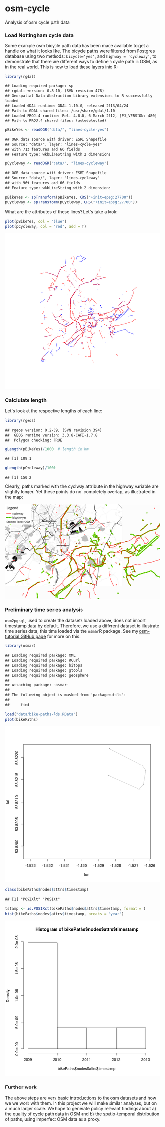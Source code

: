 osm-cycle
=========

Analysis of osm cycle path data

### Load Nottingham cycle data

Some example osm bicycle path data has been made available to get 
a handle on what it looks like. 
The bicycle paths were filtered from Postgres database using two 
methods: `bicycle='yes'`, and `highway = 'cycleway'`, to 
demonstrate that there are different ways to define a cycle path in OSM, 
as in the real world. This is how to load these layers into R:


```r
library(rgdal)
```

```
## Loading required package: sp
## rgdal: version: 0.8-10, (SVN revision 478)
## Geospatial Data Abstraction Library extensions to R successfully loaded
## Loaded GDAL runtime: GDAL 1.10.0, released 2013/04/24
## Path to GDAL shared files: /usr/share/gdal/1.10
## Loaded PROJ.4 runtime: Rel. 4.8.0, 6 March 2012, [PJ_VERSION: 480]
## Path to PROJ.4 shared files: (autodetected)
```

```r
pBikeYes <- readOGR("data/", "lines-cycle-yes")
```

```
## OGR data source with driver: ESRI Shapefile 
## Source: "data/", layer: "lines-cycle-yes"
## with 712 features and 66 fields
## Feature type: wkbLineString with 2 dimensions
```

```r
pCycleway <- readOGR("data/", "lines-cycleway")
```

```
## OGR data source with driver: ESRI Shapefile 
## Source: "data/", layer: "lines-cycleway"
## with 969 features and 66 fields
## Feature type: wkbLineString with 2 dimensions
```

```r
pBikeYes <- spTransform(pBikeYes, CRS("+init=epsg:27700"))
pCycleway <- spTransform(pCycleway, CRS("+init=epsg:27700"))
```


What are the attributes of these lines?
Let's take a look:


```r
plot(pBikeYes, col = "blue")
plot(pCycleway, col = "red", add = T)
```

![plot of chunk unnamed-chunk-2](figure/unnamed-chunk-2.png) 


### Calclulate length
Let's look at the respective lengths of each line:


```r
library(rgeos)
```

```
## rgeos version: 0.2-19, (SVN revision 394)
##  GEOS runtime version: 3.3.8-CAPI-1.7.8 
##  Polygon checking: TRUE
```

```r
gLength(pBikeYes)/1000  # length in km
```

```
## [1] 109.1
```

```r
gLength(pCycleway)/1000
```

```
## [1] 150.2
```


Clearly, paths marked with the cyclway attribute in the highway variable
are slightly longer. Yet these points do not completely overlap, 
as illustrated in the map:

![map](figure/notts-cw.png)

### Preliminary time series analysis

`osm2pgsql`, used to create the datasets loaded above, does not import timestamp data by default. Therefore, we use a different dataset to illustrate
time series data, this time loaded via the `osmar`R package.
See my [osm-tutorial GitHub page](https://github.com/Robinlovelace/osm-tutorial) 
for more on this.


```r
library(osmar)
```

```
## Loading required package: XML
## Loading required package: RCurl
## Loading required package: bitops
## Loading required package: gtools
## Loading required package: geosphere
## 
## Attaching package: 'osmar'
## 
## The following object is masked from 'package:utils':
## 
##     find
```

```r
load("data/bike-paths-lds.RData")
plot(bikePaths)
```

![plot of chunk unnamed-chunk-4](figure/unnamed-chunk-41.png) 

```r
class(bikePaths$nodes$attrs$timestamp)
```

```
## [1] "POSIXlt" "POSIXt"
```

```r
tstamp <- as.POSIXct(bikePaths$nodes$attrs$timestamp, format = )
hist(bikePaths$nodes$attrs$timestamp, breaks = "year")
```

![plot of chunk unnamed-chunk-4](figure/unnamed-chunk-42.png) 


### Further work

The above steps are very basic introductions to the osm datasets and how we we
work with them. In this project we will make similar analyses, but 
on a much larger scale. We hope to generate policy relevant findings 
about a) the quality of cycle path data in OSM and b) the spatio-temporal
distribution of paths, using imperfect OSM data as a proxy.



